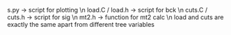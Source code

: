 s.py -> script for plotting \n
load.C / load.h -> script for bck \n
cuts.C / cuts.h -> script for sig \n
mt2.h -> function for mt2 calc \n
load and cuts are exactly the same apart from different tree variables
